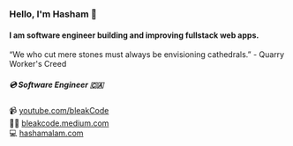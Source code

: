 
### Hello, I'm Hasham 👋 
#### I am software engineer building and improving fullstack web apps.

“We who cut mere stones must always be envisioning cathedrals.” - Quarry Worker's Creed

##### 💿 Software Engineer 🇨🇦
📹 [youtube.com/bleakCode](https://youtube.com/bleakCode)
<br>
✍🏼 [bleakcode.medium.com](https://bleakcode.medium.com)
<br> 
💻 [hashamalam.com](https://hashamalam.com)

